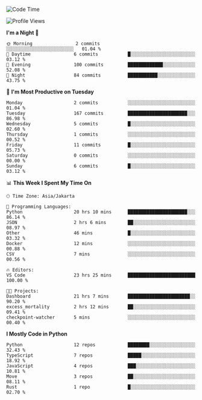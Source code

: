 <!--START_SECTION:waka-->
![Code Time](http://img.shields.io/badge/Code%20Time-1%2C818%20hrs%2014%20mins-blue)

![Profile Views](http://img.shields.io/badge/Profile%20Views-6-blue)

**I'm a Night 🦉** 

```text
🌞 Morning                2 commits           ░░░░░░░░░░░░░░░░░░░░░░░░░   01.04 % 
🌆 Daytime                6 commits           █░░░░░░░░░░░░░░░░░░░░░░░░   03.12 % 
🌃 Evening                100 commits         █████████████░░░░░░░░░░░░   52.08 % 
🌙 Night                  84 commits          ███████████░░░░░░░░░░░░░░   43.75 % 
```
📅 **I'm Most Productive on Tuesday** 

```text
Monday                   2 commits           ░░░░░░░░░░░░░░░░░░░░░░░░░   01.04 % 
Tuesday                  167 commits         ██████████████████████░░░   86.98 % 
Wednesday                5 commits           █░░░░░░░░░░░░░░░░░░░░░░░░   02.60 % 
Thursday                 1 commits           ░░░░░░░░░░░░░░░░░░░░░░░░░   00.52 % 
Friday                   11 commits          █░░░░░░░░░░░░░░░░░░░░░░░░   05.73 % 
Saturday                 0 commits           ░░░░░░░░░░░░░░░░░░░░░░░░░   00.00 % 
Sunday                   6 commits           █░░░░░░░░░░░░░░░░░░░░░░░░   03.12 % 
```


📊 **This Week I Spent My Time On** 

```text
🕑︎ Time Zone: Asia/Jakarta

💬 Programming Languages: 
Python                   20 hrs 10 mins      ██████████████████████░░░   86.14 % 
JSON                     2 hrs 6 mins        ██░░░░░░░░░░░░░░░░░░░░░░░   08.97 % 
Other                    46 mins             █░░░░░░░░░░░░░░░░░░░░░░░░   03.32 % 
Docker                   12 mins             ░░░░░░░░░░░░░░░░░░░░░░░░░   00.88 % 
CSV                      7 mins              ░░░░░░░░░░░░░░░░░░░░░░░░░   00.56 % 

🔥 Editors: 
VS Code                  23 hrs 25 mins      █████████████████████████   100.00 % 

🐱‍💻 Projects: 
Dashboard                21 hrs 7 mins       ███████████████████████░░   90.20 % 
excess_mortality         2 hrs 12 mins       ██░░░░░░░░░░░░░░░░░░░░░░░   09.41 % 
checkpoint-watcher       5 mins              ░░░░░░░░░░░░░░░░░░░░░░░░░   00.40 % 
```

**I Mostly Code in Python** 

```text
Python                   12 repos            ████████░░░░░░░░░░░░░░░░░   32.43 % 
TypeScript               7 repos             █████░░░░░░░░░░░░░░░░░░░░   18.92 % 
JavaScript               4 repos             ███░░░░░░░░░░░░░░░░░░░░░░   10.81 % 
Move                     3 repos             ██░░░░░░░░░░░░░░░░░░░░░░░   08.11 % 
Rust                     1 repo              █░░░░░░░░░░░░░░░░░░░░░░░░   02.70 % 
```




<!--END_SECTION:waka-->
